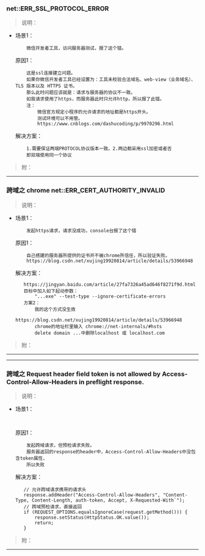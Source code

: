 ### net::ERR_SSL_PROTOCOL_ERROR
>说明：
 * 场景1： 
    ```
        微信开发者工具，访问服务器测试，报了这个错。
    ```   
    原因1：    
    ```
        这是ssl连接建立问题。
        如果你微信开发者工具已经设置为：工具未校验合法域名、web-view（业务域名）、TLS 版本以及 HTTPS 证书。
        那么此时问题应该就是：请求与服务器的协议不一致。
        如我请求使用了https，而服务器此时只允许http，所以报了此错。
        注：
            微信官方规定小程序的允许请求的地址都是https开头。
            测试环境可以不用管。
            https://www.cnblogs.com/dashucoding/p/9970296.html
    ```
    解决方案：
     ```
         1.需要保证两端PROTOCOL协议版本一致。2.两边都采用ssl加密或者否
         即双端使用同一个协议
     ```
>附： 
- - -
### 跨域之 chrome net::ERR_CERT_AUTHORITY_INVALID
>说明：
 * 场景1： 
    ```
        发起https请求，请求没成功，console台报了这个错
    ```   
    原因1：    
    ```
        自己搭建的服务器所提供的证书并不被chrome所信任，所以验证失败。
        https://blog.csdn.net/xujing19920814/article/details/53966948
    ```
    解决方案：
     ```
		https://jingyan.baidu.com/article/27fa7326a45ad646f8271f9d.html
		目标中加入如下起动参数：
			"...exe" --test-type --ignore-certificate-errors
        方案2：
			我的这个方式没生效
			https://blog.csdn.net/xujing19920814/article/details/53966948
			chrome的地址栏里输入 chrome://net-internals/#hsts 
			delete domain ...中删除localhost 或 localhost.com

     ```
>附： 
- - -
- - -
### 跨域之 Request header field token is not allowed by Access-Control-Allow-Headers in preflight response.
>说明：
 * 场景1： 
    ```
        
    ```   
    原因1：    
    ```
        发起跨域请求，但预检请求失败。
        服务器返回的response的header中，Access-Control-Allow-Headers中没包含token属性，
        所以失败
    ```
    解决方案：
     ```
        // 允许跨域请求携带的请求头
        response.addHeader("Access-Control-Allow-Headers", "Content-Type, Content-Length, auth-token, Accept, X-Requested-With`");
        // 跨域预检请求，直接返回
        if (REQUEST_OPTIONS.equalsIgnoreCase(request.getMethod())) {
            response.setStatus(HttpStatus.OK.value());
            return;
        }            

     ```
>附： 
- - -